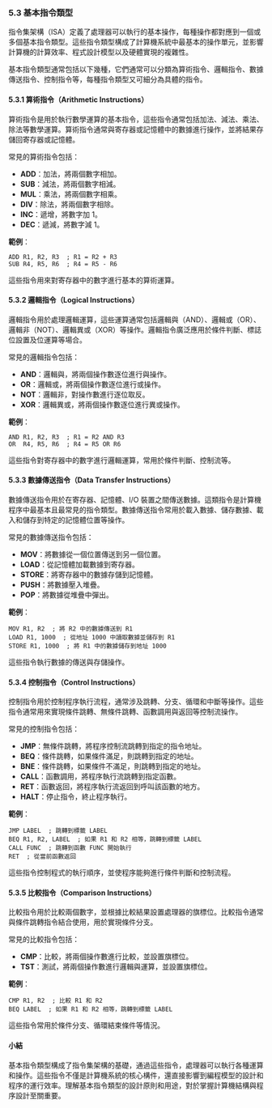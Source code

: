 ### 5.3 基本指令類型

指令集架構（ISA）定義了處理器可以執行的基本操作，每種操作都對應到一個或多個基本指令類型。這些指令類型構成了計算機系統中最基本的操作單元，並影響計算機的計算效率、程式設計模型以及硬體實現的複雜性。

基本指令類型通常包括以下幾種，它們通常可以分類為算術指令、邏輯指令、數據傳送指令、控制指令等，每種指令類型又可細分為具體的指令。

#### 5.3.1 算術指令（Arithmetic Instructions）
算術指令是用於執行數學運算的基本指令，這些指令通常包括加法、減法、乘法、除法等數學運算。算術指令通常與寄存器或記憶體中的數據進行操作，並將結果存儲回寄存器或記憶體。

常見的算術指令包括：
- **ADD**：加法，將兩個數字相加。
- **SUB**：減法，將兩個數字相減。
- **MUL**：乘法，將兩個數字相乘。
- **DIV**：除法，將兩個數字相除。
- **INC**：遞增，將數字加 1。
- **DEC**：遞減，將數字減 1。

**範例**：
```
ADD R1, R2, R3  ; R1 = R2 + R3
SUB R4, R5, R6  ; R4 = R5 - R6
```
這些指令用來對寄存器中的數字進行基本的算術運算。

#### 5.3.2 邏輯指令（Logical Instructions）
邏輯指令用於處理邏輯運算，這些運算通常包括邏輯與（AND）、邏輯或（OR）、邏輯非（NOT）、邏輯異或（XOR）等操作。邏輯指令廣泛應用於條件判斷、標誌位設置及位運算等場合。

常見的邏輯指令包括：
- **AND**：邏輯與，將兩個操作數逐位進行與操作。
- **OR**：邏輯或，將兩個操作數逐位進行或操作。
- **NOT**：邏輯非，對操作數進行逐位取反。
- **XOR**：邏輯異或，將兩個操作數逐位進行異或操作。

**範例**：
```
AND R1, R2, R3  ; R1 = R2 AND R3
OR  R4, R5, R6  ; R4 = R5 OR R6
```
這些指令對寄存器中的數字進行邏輯運算，常用於條件判斷、控制流等。

#### 5.3.3 數據傳送指令（Data Transfer Instructions）
數據傳送指令用於在寄存器、記憶體、I/O 裝置之間傳送數據。這類指令是計算機程序中最基本且最常見的指令類型。數據傳送指令常用於載入數據、儲存數據、載入和儲存到特定的記憶體位置等操作。

常見的數據傳送指令包括：
- **MOV**：將數據從一個位置傳送到另一個位置。
- **LOAD**：從記憶體加載數據到寄存器。
- **STORE**：將寄存器中的數據存儲到記憶體。
- **PUSH**：將數據壓入堆疊。
- **POP**：將數據從堆疊中彈出。

**範例**：
```
MOV R1, R2  ; 將 R2 中的數據傳送到 R1
LOAD R1, 1000  ; 從地址 1000 中讀取數據並儲存到 R1
STORE R1, 1000  ; 將 R1 中的數據儲存到地址 1000
```
這些指令執行數據的傳送與存儲操作。

#### 5.3.4 控制指令（Control Instructions）
控制指令用於控制程序執行流程，通常涉及跳轉、分支、循環和中斷等操作。這些指令通常用來實現條件跳轉、無條件跳轉、函數調用與返回等控制流操作。

常見的控制指令包括：
- **JMP**：無條件跳轉，將程序控制流跳轉到指定的指令地址。
- **BEQ**：條件跳轉，如果條件滿足，則跳轉到指定的地址。
- **BNE**：條件跳轉，如果條件不滿足，則跳轉到指定的地址。
- **CALL**：函數調用，將程序執行流跳轉到指定函數。
- **RET**：函數返回，將程序執行流返回到呼叫該函數的地方。
- **HALT**：停止指令，終止程序執行。

**範例**：
```
JMP LABEL  ; 跳轉到標籤 LABEL
BEQ R1, R2, LABEL  ; 如果 R1 和 R2 相等，跳轉到標籤 LABEL
CALL FUNC  ; 跳轉到函數 FUNC 開始執行
RET  ; 從當前函數返回
```
這些指令控制程式的執行順序，並使程序能夠進行條件判斷和控制流程。

#### 5.3.5 比較指令（Comparison Instructions）
比較指令用於比較兩個數字，並根據比較結果設置處理器的旗標位。比較指令通常與條件跳轉指令結合使用，用於實現條件分支。

常見的比較指令包括：
- **CMP**：比較，將兩個操作數進行比較，並設置旗標位。
- **TST**：測試，將兩個操作數進行邏輯與運算，並設置旗標位。

**範例**：
```
CMP R1, R2  ; 比較 R1 和 R2
BEQ LABEL  ; 如果 R1 和 R2 相等，跳轉到標籤 LABEL
```
這些指令常用於條件分支、循環結束條件等情況。

#### 小結
基本指令類型構成了指令集架構的基礎，通過這些指令，處理器可以執行各種運算和操作。這些指令不僅是計算機系統的核心構件，還直接影響到編程模型的設計和程序的運行效率。理解基本指令類型的設計原則和用途，對於掌握計算機結構與程序設計至關重要。